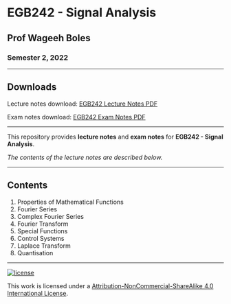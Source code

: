 # EGB242 - Signal Analysis

## Prof Wageeh Boles

### Semester 2, 2022

---

## Downloads

Lecture notes download: [EGB242 Lecture Notes PDF](https://www.github.com/Tarang74/EGB242/raw/main/EGB242%20Lecture%20Notes.pdf)

Exam notes download: [EGB242 Exam Notes PDF](https://www.github.com/Tarang74/EGB242/raw/main/EGB242%20Exam%20Notes.pdf)

---

This repository provides **lecture notes** and **exam notes** for **EGB242 - Signal Analysis**.

*The contents of the lecture notes are described below.*

---

## Contents

1. Properties of Mathematical Functions
2. Fourier Series
3. Complex Fourier Series
4. Fourier Transform
5. Special Functions
6. Control Systems
7. Laplace Transform
8. Quantisation

---

[![license](https://forthebadge.com/images/badges/cc-nc-sa.svg)](http://creativecommons.org/licenses/by-nc-sa/4.0/)

This work is licensed under a [Attribution-NonCommercial-ShareAlike 4.0 International License](http://creativecommons.org/licenses/by-nc-sa/4.0/).
